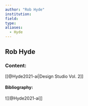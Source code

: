 ```yaml
---
author: "Rob Hyde"
institution:
field:
type:
aliases:
  - Hyde
---
```


## Rob Hyde

### Content:
[[@Hyde2021-ai|Design Studio Vol. 2]]

#### Bibliography:

![[@Hyde2021-ai]]